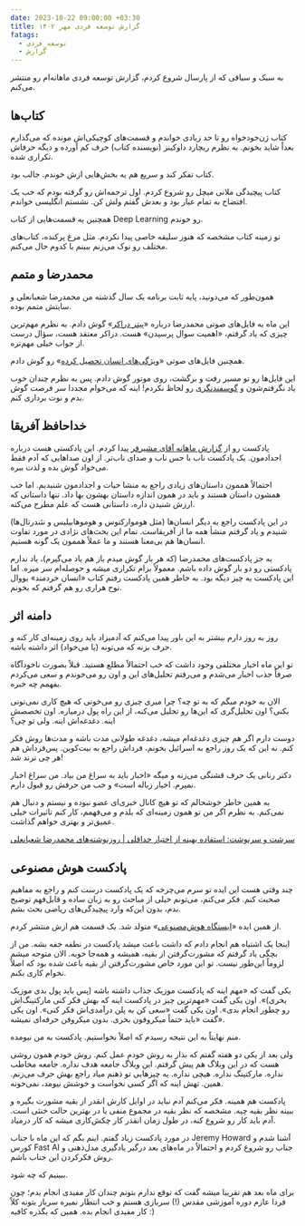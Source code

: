 ```yaml
---
date: 2023-10-22 09:00:00 +03:30
title: گزارش توسعه فردی مهر ۱۴۰۲
fatags:
  - توسعه_فردی
  - گزارش
---
```

به سبک و سیاقی که از پارسال شروع کردم، گزارش توسعه فردی ماهانه‌ام رو منتشر می‌کنم. 

## کتاب‌ها
کتاب ژن‌خودخواه رو تا حد زیادی خواندم و قسمت‌های کوچیکی‌اش مونده که می‌گذارم بعداً شاید بخونم. به نظرم ریچارد داوکینز (نویسنده کتاب) حرف کم آورده و دیگه حرفاش تکراری شده. 

کتاب تفکر کند و سریع هم یه بخش‌هایی ازش خوندم. جالب بود. 

کتاب پیچیدگی ملانی میچل رو شروع کردم. اول ترجمه‌اش رو گرفته بودم که خب یک افتضاح به تمام عیار بود و بعدش گفتم ولش کن. نشستم انگلیسی خواندم. 

همچنین یه قسمت‌هایی از کتاب Deep Learning رو خوندم. 

تو زمینه کتاب مشخصه که هنوز سلیقه خاصی پیدا نکردم. مثل مرغ پرکنده، کتاب‌های مختلف رو نوک می‌زنم ببینم با کدوم حال می‌کنم. 
## محمدرضا و متمم
همون‌طور که می‌دونید، پایه ثابت برنامه یک سال گذشته من محمدرضا شعبانعلی و سایتش متمم بوده. 

این ماه به فایل‌های صوتی محمدرضا درباره «[پیتر دراکر](https://motamem.org/%d9%81%d8%a7%db%8c%d9%84-%d8%b5%d9%88%d8%aa%db%8c-%d9%be%db%8c%d8%aa%d8%b1-%d8%af%d8%b1%d8%a7%da%a9%d8%b1/)» گوش دادم. به نظرم مهم‌ترین چیزی که یاد گرفتم، «اهمیت سوال پرسیدن» هست. دراکر معتقد هست، سؤال درست از جواب خیلی مهم‌تره. 

همچنین فایل‌های صوتی «[ویژگی‌های انسان تحصیل کرده](https://motamem.org/%D9%88%DB%8C%DA%98%DA%AF%DB%8C%E2%80%8C%E2%80%8C%D9%87%D8%A7%DB%8C-%D8%A7%D9%86%D8%B3%D8%A7%D9%86-%D8%AA%D8%AD%D8%B5%DB%8C%D9%84%E2%80%8C%DA%A9%D8%B1%D8%AF%D9%87/)» رو گوش دادم‌. 

این فایل‌ها رو تو مسیر رفت و برگشت، روی موتور گوش دادم. پس به نظرم چندان خوب یاد نگرفتم‌شون و [گوسفندنگری](https://mrshabanali.com/%D8%A8%D9%87%D8%B1%D9%87-%D8%A8%D8%B1%D8%AF%D8%A7%D8%B1%DB%8C-%D8%A7%D8%B2-%D8%B8%D8%B1%D9%81%DB%8C%D8%AA-%D9%87%D8%A7-%D9%88-%D9%86%DA%AF%D8%B1%D8%B4-%DA%AF%D9%88%D8%B3%D9%81%D9%86%D8%AF%D8%A7%D9%86/) رو لحاظ نکردم! اینه که می‌خوام مجددا سر فرصت گوش بدم و نوت برداری کنم. 

## خداحافظ آفریقا
پادکست رو از [گزارش ماهانه آقای مشیرفر](https://moshirfar.com/%DA%AF%D8%B2%D8%A7%D8%B1%D8%B4-%D8%AA%D9%88%D8%B3%D8%B9%D9%87-%D9%81%D8%B1%D8%AF%DB%8C-%D8%A7%D8%B1%D8%AF%DB%8C%D8%A8%D9%87%D8%B4%D8%AA/) پیدا کردم. این پادکستی هست درباره اجدادمون. یک پادکست ناب با حس ناب و صدای ناب‌تر. از اون صداهایی که آدم فقط می‌خواد گوش بده و لذت ببره.  

احتمالاً هممون داستان‌های زیادی راجع به منشا حیات و اجدادمون شنیدیم. اما خب همشون داستان هستند و باید در همون اندازه داستان بهشون بها داد. تنها داستانی که ارزش شنیدن داره، داستانی هست که علم مطرح می‌کنه. 

در این پادکست راجع به دیگر انسان‌ها (مثل هوموارکتوس و هوموهابیلیس و نئندرتال‌ها) شنیدم و یاد گرفتم منشأ همه ما از آفریقاست. تمام این بحث‌های نژادی در مورد تفاوت انسان‌ها هم بی‌معنا هستند و ما عملاً هممون یک گونه هستیم. 

به جز پادکست‌های محمدرضا (که هر بار گوش میدم باز هم یاد می‌گیرم)، یاد ندارم پادکستی رو دو بار گوش داده باشم. معمولاً برام تکراری میشه و حوصله‌ام سر میره. اما این پادکست یه چیز دیگه بود. به خاطر همین پادکست رفتم کتاب «انسان خردمند» یووال نوح هراری رو هم گرفتم که بخونم. 
## دامنه اثر
روز به روز دارم بیشتر به این باور پیدا می‌کنم که آدمیزاد باید روی زمینه‌ای کار کنه و حرف بزنه که می‌تونه (یا می‌خواد) اثر داشته باشه. 

تو این ماه اخبار مختلفی وجود داشت که خب احتمالاً مطلع هستید. قبلاً بصورت ناخودآگاه صرفاً جذب اخبار می‌شدم و می‌رفتم تحلیل‌های این و اون رو می‌خوندم و سعی می‌کردم بفهمم چه خبره. 

الان به خودم میگم که به تو چه؟ چرا میری چیزی رو می‌خونی که هیچ کاری نمی‌تونی بکنی؟ اون تحلیل‌گری که این‌ها رو تحلیل می‌کنه، از این راه پول درمیاره. اون تخصصش اینه. دغدغه‌اش اینه. ولی تو چی؟

دوست دارم اگر هم چیزی دغدغه‌ام میشه، دغدغه طولانی مدت باشه و مدت‌ها روش فکر کنم. نه این که یک روز راجع به اسرائیل بخونم، فرداش راجع به بیت‌کوین. پس‌فرداش هم هر چی ترند شد! 

دکتر رنانی یک حرف قشنگی می‌زنه و میگه «اخبار باید به سراغ من بیاد. من سراغ اخبار نمیرم. اخبار زباله است» و خب من حرفش رو قبول دارم. 

به همین خاطر خوشحالم که تو هیچ کانال خبری‌ای عضو نبوده و نیستم و دنبال هم نمی‌کنم. به نظرم اگر من تو همون زمینه‌ای که بلدم و می‌فهمم، کار کنم تاثیرات خیلی عمیق‌تر و بهتری خواهم گذاشت‌. 

[سرشت و سرنوشت: استفاده بهینه از اختیار حداقلی | روزنوشته‌های محمدرضا شعبانعلی](https://mrshabanali.com/%D8%B3%D8%B1%D8%B4%D8%AA-%D9%88-%D8%B3%D8%B1%D9%86%D9%88%D8%B4%D8%AA-%D8%A7%D8%B3%D8%AA%D9%81%D8%A7%D8%AF%D9%87-%D8%A8%D9%87%DB%8C%D9%86%D9%87-%D8%A7%D8%B2-%D8%A7%D8%AE%D8%AA%DB%8C%D8%A7%D8%B1-%D8%AD/)

## پادکست هوش مصنوعی
چند وقتی هست این ایده تو سرم می‌چرخه که یک پادکست درست کنم و راجع به مفاهیم صحبت کنم. فکر می‌کنم، می‌تونم خیلی از مباحث رو به زبان ساده و قابل‌فهم توضیح بدم، بدون این‌که وارد پیچیدگی‌های ریاضی بحث بشم. 

از همین ایده «[ایستگاه هوش‌مصنوعی](https://aprd.ir/podcast/)» متولد شد. یک قسمت هم ازش منتشر کردم. 

اینجا یک اشتباه هم انجام دادم که داشت باعث میشد پادکست در نطفه خفه بشه. من از بچگی یاد گرفتم که مشورت‌گرفتن از بقیه، همیشه و همه‌جا خوبه. الان متوجه میشم لزوماً این‌طور نیست. تو این مورد خاص مشورت‌گرفتن از بقیه باعث شده بود که اصلاً نخوام کاری بکنم. 

یکی گفت که «مهم اینه که پادکست موزیک جذاب داشته باشه (پس باید پول بدی موزیک بخری)». اون‌ یکی گفت «مهم‌ترین چیز در پادکست اینه که بهش فکر کنی مارکتینگ‌اش رو چطور انجام بدی». اون یکی گفت «سعی کن به پلن درآمدی‌اش فکر کنی». اون یکی گفت «باید حتماً میکروفون بخری. بدون میکروفن حرفه‌ای نمیشه». 

منم نهایتاً به این نتیجه رسیدم که اصلاً نخواستیم. پادکست به من نیومده. 

ولی بعد از یکی دو هفته گفتم که بذار به روش خودم عمل کنم. روش خودم همون روشی هست که در این وبلاگ هم پیش گرفتم. این وبلاگ جامعه هدف نداره. جامعه مخاطب نداره. مارکتینگ نداره. هیچی نداره. یه چیزهایی تو ذهنم میاد راجع بهش حرف می‌زنم. همین. تهش اینه که اگر کسی نخواست و خوشش نیومد، نمی‌خونه. 

پادکست هم همینه. فکر می‌کنم آدم نباید در اوایل کارش انقدر از بقیه مشورت بگیره و ببینه نظر بقیه چیه. مشخصه که نظر بقیه در مجموع منفی یا در بهترین حالت خنثی است. آدم باید کار رو شروع کنه، در طول زمان انقدر کار چکش‌کاری میشه که کار درمیاد. 

در مورد پادکست زیاد گفتم. اینم بگم که این ماه با جناب Jeremy Howard آشنا شدم و کورس Fast AI جناب رو شروع کردم و احتمالاً در ماه‌های بعد درگیر یادگیری مدل‌ذهنی و روش فکرکردن این جناب باشم. 

ببینیم که چه شود. 

برای ماه بعد هم تقریبا میشه گفت که توقع ندارم بتونم چندان کار مفیدی انجام بدم؛ چون فردا عازم دوره آموزشی مقدس (!) سربازی هستم و خب انتظار نمیره سرباز بتونه کلاً کار مفیدی انجام بده. همین که بگذره کافیه :) 

